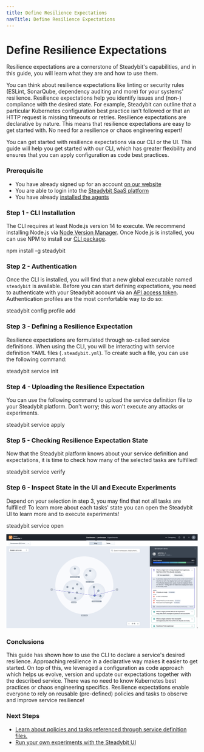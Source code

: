 ```yaml
---
title: Define Resilience Expectations
navTitle: Define Resilience Expectations
---
```


# Define Resilience Expectations

Resilience expectations are a cornerstone of Steadybit's capabilities, and in this guide, you will learn what they are and how to use them.

You can think about resilience expectations like linting or security rules (ESLint, SonarQube, dependency auditing and more) for your systems' resilience. Resilience expectations help you identify issues and (non-) compliance with the desired state. For example, Steadybit can outline that a particular Kubernetes configuration best practice isn't followed or that an HTTP request is missing timeouts or retries. Resilience expectations are declarative by nature. This means that resilience expectations are easy to get started with. No need for a resilience or chaos engineering expert!

You can get started with resilience expectations via our CLI or the UI. This guide will help you get started with our CLI, which has greater flexibility and ensures that you can apply configuration as code best practices.

### Prerequisite

* You have already signed up for an account [on our website](https://www.steadybit.com/get-started/)
* You are able to login into the [Steadybit SaaS platform](https://platform.steadybit.io/)
* You have already [installed the agents](set-up-agents.md)

### Step 1 - CLI Installation

The CLI requires at least Node.js version 14 to execute. We recommend installing Node.js via [Node Version Manager](https://github.com/nvm-sh/nvm#intro). Once Node.js is installed, you can use NPM to install our [CLI package](https://www.npmjs.com/package/steadybit).

npm install -g steadybit

### Step 2 - Authentication

Once the CLI is installed, you will find that a new global executable named `steadybit` is available. Before you can start defining expectations, you need to authenticate with your Steadybit account via an [API access token](../integrate-with-steadybit/api.md#tokens). Authentication profiles are the most comfortable way to do so:

steadybit config profile add

### Step 3 - Defining a Resilience Expectation

Resilience expectations are formulated through so-called service definitions. When using the CLI, you will be interacting with service definition YAML files (`.steadybit.yml`). To create such a file, you can use the following command:

steadybit service init

### Step 4 - Uploading the Resilience Expectation

You can use the following command to upload the service definition file to your Steadybit platform. Don't worry; this won't execute any attacks or experiments.

steadybit service apply

### Step 5 - Checking Resilience Expectation State

Now that the Steadybit platform knows about your service definition and expectations, it is time to check how many of the selected tasks are fulfilled!

steadybit service verify

### Step 6 - Inspect State in the UI and Execute Experiments

Depend on your selection in step 3, you may find that not all tasks are fulfilled! To learn more about each tasks' state you can open the Steadybit UI to learn more and to execute experiments!

steadybit service open

![Image showing Steadybit's landscape view with a selected Kubernetes deployment that has fulfilled 80% of its expectations](define-resilience-expectations-landscape.png)

### Conclusions

This guide has shown how to use the CLI to declare a service's desired resilience. Approaching resilience in a declarative way makes it easier to get started. On top of this, we leveraged a configuration as code approach which helps us evolve, version and update our expectations together with the described service. There was no need to know Kubernetes best practices or chaos engineering specifics. Resilience expectations enable everyone to rely on reusable (pre-defined) policies and tasks to observe and improve service resilience!

### Next Steps

* [Learn about policies and tasks referenced through service definition files.](../use-steadybit/resilience-expectations/README.md)
* [Run your own experiments with the Steadybit UI](run-experiment.md)
